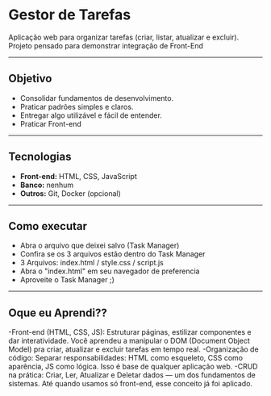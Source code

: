 # Gestor de Tarefas


Aplicação web para organizar tarefas (criar, listar, atualizar e excluir). Projeto pensado para demonstrar integração de Front-End


---


## Objetivo
- Consolidar fundamentos de desenvolvimento.
- Praticar padrões simples e claros.
- Entregar algo utilizável e fácil de entender.
- Praticar Front-end


---


## Tecnologias
- **Front-end:** HTML, CSS, JavaScript
- **Banco:** nenhum
- **Outros:** Git, Docker (opcional)


---


## Como executar
- Abra o arquivo que deixei salvo (Task Manager)
- Confira se os 3 arquivos estão dentro do Task Manager
- 3 Arquivos: index.html / style.css / script.js
- Abra o "index.html" em seu navegador de preferencia 
- Aproveite o Task Manager ;)


---


## Oque eu Aprendi??
-Front-end (HTML, CSS, JS): Estruturar páginas, estilizar componentes e dar interatividade. Você aprendeu a manipular o DOM (Document Object Model) pra criar, atualizar e excluir tarefas em tempo real.
-Organização de código: Separar responsabilidades: HTML como esqueleto, CSS como aparência, JS como lógica. Isso é base de qualquer aplicação web.
-CRUD na prática: Criar, Ler, Atualizar e Deletar dados — um dos fundamentos de sistemas. Até quando usamos só front-end, esse conceito já foi aplicado.
